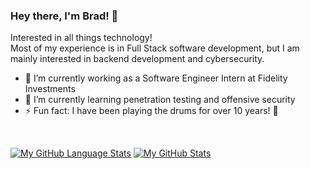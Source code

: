 ### Hey there, I'm Brad! 👋
Interested in all things technology!   
Most of my experience is in Full Stack software development, but I am mainly interested in backend development and cybersecurity.

- 🔭 I’m currently working as a Software Engineer Intern at Fidelity Investments
- 🌱 I’m currently learning penetration testing and offensive security
- ⚡ Fun fact: I have been playing the drums for over 10 years! 🥁

<br>

[![My GitHub Language Stats](https://github-readme-stats-beta-three-44.vercel.app/api/top-langs/?username=bradwj&langs_count=8&layout=compact&hide=HTML,SCSS,CSS,Less&theme=tokyonight&size_weight=0.25&count_weight=0.75&card_width=350)]()
[![My GitHub Stats](https://github-readme-stats-beta-three-44.vercel.app/api/?username=bradwj&count_private=true&theme=tokyonight&show_icons=true&include_all_commits=true)]()

<!--
**bradwj/bradwj** is a ✨ _special_ ✨ repository because its `README.md` (this file) appears on your GitHub profile.

Here are some ideas to get you started:

- 🔭 I’m currently working on ...
- 🌱 I’m currently learning ...
- 👯 I’m looking to collaborate on ...
- 🤔 I’m looking for help with ...
- 💬 Ask me about ...
- 📫 How to reach me: ...
- 😄 Pronouns: ...
- ⚡ Fun fact: ...
-->
